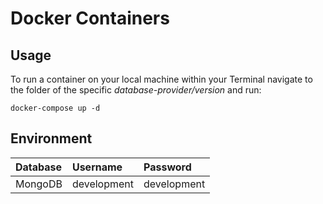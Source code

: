 # Docker Containers

## Usage

To run a container on your local machine
within your Terminal navigate to the folder of the specific _database-provider/version_ and run:

```
docker-compose up -d
```

## Environment


| Database         | Username         | Password         |
|:---------------- |:---------------- |:---------------- |
| MongoDB          | development      | development      |




